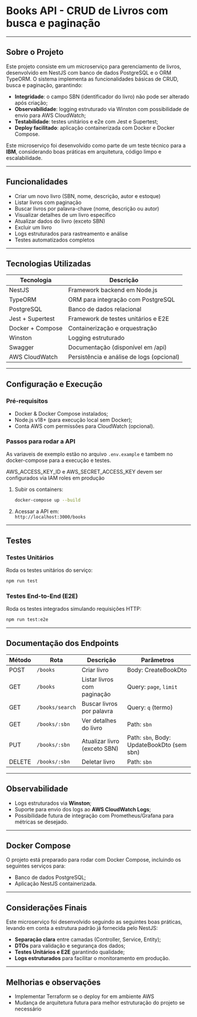 
# Books API - CRUD de Livros com busca e paginação

---

## Sobre o Projeto

Este projeto consiste em um microserviço para gerenciamento de livros, desenvolvido em NestJS com banco de dados PostgreSQL e o ORM TypeORM. O sistema implementa as funcionalidades básicas de CRUD, busca e paginação, garantindo:

- **Integridade**: o campo SBN (identificador do livro) não pode ser alterado após criação;
- **Observabilidade**: logging estruturado via Winston com possibilidade de envio para AWS CloudWatch;
- **Testabilidade**: testes unitários e e2e com Jest e Supertest;
- **Deploy facilitado**: aplicação containerizada com Docker e Docker Compose.

Este microserviço foi desenvolvido como parte de um teste técnico para a **IBM**, considerando boas práticas em arquitetura, código limpo e escalabilidade.

---

## Funcionalidades

- Criar um novo livro (SBN, nome, descrição, autor e estoque)
- Listar livros com paginação
- Buscar livros por palavra-chave (nome, descrição ou autor)
- Visualizar detalhes de um livro específico
- Atualizar dados do livro (exceto SBN)
- Excluir um livro
- Logs estruturados para rastreamento e análise
- Testes automatizados completos

---

## Tecnologias Utilizadas

| Tecnologia        | Descrição                                 |
|-------------------|-------------------------------------------|
| NestJS            | Framework backend em Node.js               |
| TypeORM           | ORM para integração com PostgreSQL        |
| PostgreSQL        | Banco de dados relacional                  |
| Jest + Supertest  | Framework de testes unitários e E2E       |
| Docker + Compose  | Containerização e orquestração             |
| Winston           | Logging estruturado                        |
| Swagger           | Documentação (disponível em /api)          |
| AWS CloudWatch    | Persistência e análise de logs (opcional) |

---

## Configuração e Execução

### Pré-requisitos

- Docker & Docker Compose instalados;
- Node.js v18+ (para execução local sem Docker);
- Conta AWS com permissões para CloudWatch (opcional).

### Passos para rodar a API

As variaveis de exemplo estão no arquivo `.env.example` e tambem no docker-compose para a execução e testes.

AWS_ACCESS_KEY_ID e AWS_SECRET_ACCESS_KEY devem ser configurados via IAM roles em produção

1. Subir os containers:
   ```bash
   docker-compose up --build
   ```

2. Acessar a API em:  
   `http://localhost:3000/books`

---

## Testes

### Testes Unitários

Roda os testes unitários do serviço:

```bash
npm run test
```

### Testes End-to-End (E2E)

Roda os testes integrados simulando requisições HTTP:

```bash
npm run test:e2e
```

---

## Documentação dos Endpoints

| Método | Rota                 | Descrição                     | Parâmetros                |
|--------|----------------------|-------------------------------|---------------------------|
| POST   | `/books`             | Criar livro                   | Body: CreateBookDto       |
| GET    | `/books`             | Listar livros com paginação  | Query: `page`, `limit`    |
| GET    | `/books/search`      | Buscar livros por palavra    | Query: `q` (termo)        |
| GET    | `/books/:sbn`        | Ver detalhes do livro        | Path: `sbn`               |
| PUT    | `/books/:sbn`        | Atualizar livro (exceto SBN) | Path: `sbn`, Body: UpdateBookDto (sem sbn) |
| DELETE | `/books/:sbn`        | Deletar livro                | Path: `sbn`               |

---

## Observabilidade

- Logs estruturados via **Winston**;
- Suporte para envio dos logs ao **AWS CloudWatch Logs**;
- Possibilidade futura de integração com Prometheus/Grafana para métricas se desejado.

---

## Docker Compose

O projeto está preparado para rodar com Docker Compose, incluindo os seguintes serviços para:

- Banco de dados PostgreSQL;
- Aplicação NestJS containerizada.

---

## Considerações Finais

Este microserviço foi desenvolvido seguindo as seguintes boas práticas, levando em conta a estrutura padrão já fornecida pelo NestJS:

- **Separação clara** entre camadas (Controller, Service, Entity);
- **DTOs** para validação e segurança dos dados;
- **Testes Unitários e E2E** garantindo qualidade;
- **Logs estruturados** para facilitar o monitoramento em produção.

---

## Melhorias e observações

- Implementar Terraform se o deploy for em ambiente AWS
- Mudança de arquitetura futura para melhor estruturação do projeto se necessário
